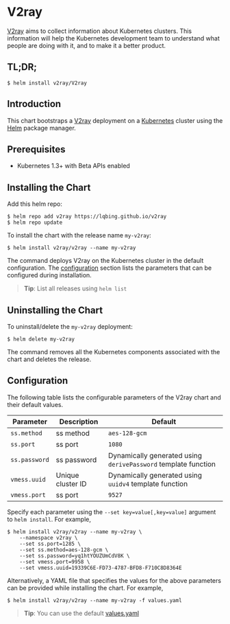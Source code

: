 # V2ray

[V2ray](https://github.com/LQBing/V2ray) aims to collect information about Kubernetes clusters. This information will help the Kubernetes development team to understand what people are doing with it, and to make it a better product.

## TL;DR;

```console
$ helm install v2ray/V2ray
```

## Introduction

This chart bootstraps a [V2ray](https://github.com/LQBing/V2ray) deployment on a [Kubernetes](http://kubernetes.io) cluster using the [Helm](https://helm.sh) package manager.

## Prerequisites
  - Kubernetes 1.3+ with Beta APIs enabled

## Installing the Chart

Add this helm repo:

```console
$ helm repo add v2ray https://lqbing.github.io/v2ray
$ helm repo update
```

To install the chart with the release name `my-v2ray`:

```console
$ helm install v2ray/v2ray --name my-v2ray
```

The command deploys V2ray on the Kubernetes cluster in the default configuration. The [configuration](#configuration) section lists the parameters that can be configured during installation.

> **Tip**: List all releases using `helm list`

## Uninstalling the Chart

To uninstall/delete the `my-v2ray` deployment:

```console
$ helm delete my-v2ray
```

The command removes all the Kubernetes components associated with the chart and deletes the release.

## Configuration

The following table lists the configurable parameters of the V2ray chart and their default values.

Parameter | Description | Default
--- | --- | ---
`ss.method` | ss method | `aes-128-gcm`
`ss.port` | ss port | `1080`
`ss.password` | ss password |  Dynamically generated using `derivePassword` template function
`vmess.uuid` | Unique cluster ID | Dynamically generated using `uuidv4` template function
`vmess.port` | ss port | `9527`

Specify each parameter using the `--set key=value[,key=value]` argument to `helm install`. For example,

```console
$ helm install v2ray/v2ray --name my-v2ray \
    --namespace v2ray \
    --set ss.port=1285 \
    --set ss.method=aes-128-gcm \
    --set ss.password=yq1htYOUZUmCdV8K \
    --set vmess.port=9958 \
    --set vmess.uuid=19339C6E-FD73-4787-BFD8-F710C8D8364E
```

Alternatively, a YAML file that specifies the values for the above parameters can be provided while installing the chart. For example,

```console
$ helm install v2ray/v2ray --name my-v2ray -f values.yaml
```

> **Tip**: You can use the default [values.yaml](values.yaml)
